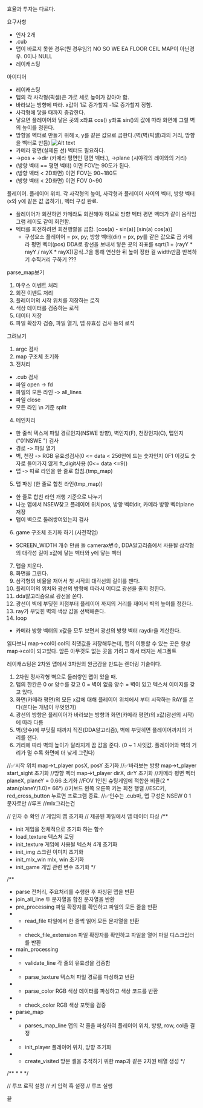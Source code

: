 효율과 투자는 다르다.

요구사항
 - 인자 2개
 - .cub
 - 맵이 바르지 못한 경우(뭔 경우임?)
 NO SO WE EA FLOOR CEIL MAP이 아닌경우. 0이나 NULL
 - 레이캐스팅
 

아이디어
- 레이캐스팅
 - 맵의 각 사각형(픽셀)은 가로 세로 높이가 같아야 함.
 - 바라보는 방향에 따라. x값이 1로 증가할지 -1로 증가할지 정함.
 - 사각형에 닿을 때까지 증감한다.
 - 닿으면 플레이어와 닿은 곳의 x좌표 cos() y좌표 sin()의 값에 따라 화면에 그릴 벽의 높이를 정한다.
 - 방향을 벡터로 만들기 위해 x, y를 같은 값으로 곱한다.(벽(벽(픽셀)과의 거리, 방향을 벡터로 만듬)
 ![Alt text](https://lodev.org/cgtutor/images/raycastingcamera.gif)
 - 카메라 평면(실제론 선) 벡터도 필요하다.
 - ->pos + ->dir (카메라 평면인 평면 벡터.), ->plane (시야각의 레이와의 거리)
 - (방향 벡터 == 평면 벡터) 이면 FOV는 90도가 된다.
 - (방향 벡터 < 2D화면) 이면 FOV는 90~180도
 - (방향 벡터 < 2D화면) 이면 FOV 0~90
 
 플레이어. 플레이어 위치. 각 사각형의 높이, 사각형과 플레이어 사이의 벡터,
 방향 벡터(x와 y에 같은 값 곱하기), 
 벡터 구성 완료.
 - 플레이어가 회전하면 카메라도 회전해야 하므로
   방향 벡터 평면 벡터가 같이 움직임 그럼 레이도 같이 회전함.
 - 벡터를 회전하려면 회전행렬을 곱함.
 [cos(a) - sin(a)]
 [sin(a) cos(a)]
	- 구성요소
		플레이어 = px, py;
		방향 벡터(dir) = px, py를 같은 값으로 곱
		카메라 평면 벡터(pos)
		DDA로 광선을 보내서 닿은 곳의 좌표를 sqrt(1 + (rayY * rayY / rayX * rayX))공식..?을 통해 연산한 뒤 높이 정한 걸 width만큼 반복하기
		수직거리 구하기 ???

parse_map보기



1. 마우스 이벤트 처리
2. 회전 이벤트 처리
3. 플레이어의 시작 위치를 저장하는 로직
4. 색상 데이터를 검증하는 로직
5. 데이터 저장
6. 파일 확장자 검증, 파일 열기, 맵 유효성 검사 등의 로직

그려보기

1. argc 검사
2. map 구조체 초기화
3. 전처리
 - .cub 검사
 - 파일 open -> fd
 - 파일의 모든 라인 -> all_lines
 - 파일 close
 - 모든 라인 \n 기준 split
4. 메인처리
 - 한 줄씩 텍스쳐 파일 경로인지(NSWE 방향), 벽인지(F), 천장인지(C), 맵인지("01NSWE ") 검사
 - 경로 -> 파일 열기
 - 벽, 천장 -> RGB 유효성검사(0 <= data < 256안에 드는 숫자인지 0F1 이것도 숫자로 들어가지 않게 ft_digit사용 (0<= data <=9))
 - 맵 -> 따로 라인을 한 줄로 합침.(tmp_map)
5. 맵 파싱 (한 줄로 합친 라인(tmp_map))
 - 한 줄로 합친 라인 개행 기준으로 나누기
 - 나눈 맵에서 NSEW찾고 플레이어 위치pos, 방향 벡터dir, 카메라 방향 벡터plane 저장
 - 맵이 벽으로 둘러쌓여있는지 검사
6. game	구조체 초기화 하기.(사전작업)
 - SCREEN_WIDTH 개수 만큼 돌 camerax변수, DDA알고리즘에서 사용될 삼각형의 대각성 길이 x값에 닿는 벡터와 y에 닿는 벡터
7. 맵을 지운다.
8. 화면을 그린다.
9. 삼각형의 비율을 재어서 첫 시작의 대각선의 길이를 잰다.
10. 플레이어의 위치와 광선의 방향에 따라서 어디로 광선을 줄지 정한다.
11. dda알고리즘으로 광선을 쏜다.
12. 광선이 벽에 부딪힌 지점부터 플레이어 까지의 거리를 재어서 벽의 높이를 정한다.
13. ray가 부딪힌 벽의 색상 값을 선택해준다.
14. loop
 - 카메라 방향 벡터의 x값을 모두 보면서 광선의 방향 벡터 raydir을 계산한다.

읽다보니 map->col이 col의 최댓값을 저장해두는데, 맵의 이동할 수 있는 곳은 항상 map->col이 되고있다. 암튼 아무것도 없는 곳을 가려고 해서 터지는 세그폴트

레이캐스팅은 2차원 맵에서 3차원의 원금감을 만드는 렌더링 기술이다.

1. 2차원 정사각형 벽으로 둘러쌓인 맵이 있을 때.
2. 맵의 한칸은 0 or 양수를 갖고
	0 = 벽이 없음
	양수 = 벽이 있고 텍스쳐 이미지를 갖고 있다.
3. 화면(카메라 평면)의 모든 x값에 대해 플레이어 위치에서 부터 시작하는 RAY를 쏜다(쏜다는 개념이 무엇인가)
4. 광선의 방향은 플레이어가 바라보는 방향과 화면(카메라 평면)의 x값(광선의 시작)에 따라 다름
5. 벽(양수)에 부딪힐 때까지 직진(DDA알고리즘), 벽에 부딪히면 플레이어까지의 거리를 잰다.
6. 거리에 따라 벽의 높이가 달라지게 끔 값을 준다. (0 ~ 1 사잇값. 플레이어와 벽의 거리가 멀 수록 화면에 더 낮게 그린다)


//✅시작 위치 map->t_player posX, posY 초기화
//✅바라보는 방향 map->t_player start_sight 초기화
//방향 벡터 map->t_player dirX, dirY 초기화
//카메라 평면 벡터 planeX, planeY = 0.66 초기화
//FOV 1인친 슈팅게임에 적합한 비율(2 * atan(planeY/1.0)= 66°)
//키보드 왼쪽 오른쪽 키는 회전 행렬
//ESC키, red_cross_button 누르면 프로그램 종료.
//✅인수는 .cub마, 맵 구성은 NSEW 0 1 문자로만
//루프
//mlx그리는건

// 인자 수 확인
// 게임의 맵 초기화
// 제공된 파일에서 맵 데이터 파싱
/**
 * init 게임을 전체적으로 초기화 하는 함수
 * load_texture 텍스쳐 로딩
 * init_texture 게임에 사용될 텍스쳐 4개 초기화
 * init_img 스크린 이미지 초기화
 * init_mlx_win mlx, win 초기화
 * init_game 게임 관련 변수 초기화 
 */

/**
 * parse 전처리, 주요처리를 수행한 후 파싱된 맵을 반환
 * join_all_line 두 문자열을 합친 문자열을 반환
 * pre_processing 파일 확장자를 확인하고 파일의 모든 줄을 반환
 * - read_file 파일에서 한 줄씩 읽어 모든 문자열을 반환
 * - check_file_extension 파일 확장자를 확인하고 파일을 열어 파일 디스크립터를 반환
 * main_processing
 * - validate_line 각 줄의 유효성을 검증함
 * - parse_texture 텍스처 파일 경로를 파싱하고 반환
 * - parse_color RGB 색상 데이터를 파싱하고 색상 코드를 반환
 *   - check_color RGB 색상 포맷을 검증
 * parse_map
 * - parses_map_line 맵의 각 줄을 파싱하여 플레이어 위치, 방향, row, col을 결정
 *   - init_player 플레이어 위치, 방향 초기화
 * - create_visited 방문 셀을 추적하기 위한 map과 같은 2차원 배열 생성
 */

/**
 * 
 * 
 */

// 루프 로직 설정
// 키 입력 훅 설정
// 루프 실행

끝



